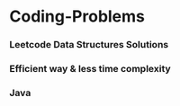 # Coding-Problems

<h3 align="left">Leetcode Data Structures Solutions</h3>
<h3 align="left">Efficient way & less time complexity</h3>
<h3 align="left">Java</h3>
